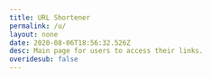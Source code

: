 ```yaml
---
title: URL Shortener
permalink: /u/
layout: none
date: 2020-08-06T18:56:32.526Z
desc: Main page for users to access their links.
overidesub: false
---
```

<!DOCTYPE html>
<html>
<head>
  <meta charset="utf-8" />
  <meta name="viewport" content="width=device-width, initial-scale=1.0" />
  <link href="https://admin.colewilson.xyz/url.yml" type="text/yaml" rel="cms-config-url">
  <title>Manage Your URLs</title>
</head>
<body>
  <script src="https://unpkg.com/netlify-cms@^2.0.0/dist/netlify-cms.js"></script>
</body>
</html>
